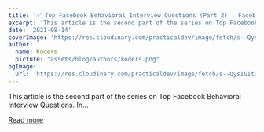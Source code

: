 ```yaml
---
title: '✅ Top Facebook Behavioral Interview Questions (Part 2) | Facebook Jedi Interview Round 🔥'
excerpt: 'This article is the second part of the series on Top Facebook Behavioral Interview Questions. In...'
date: '2021-08-14'
coverImage: 'https://res.cloudinary.com/practicaldev/image/fetch/s--QysIGItD--/c_imagga_scale,f_auto,fl_progressive,h_420,q_auto,w_1000/https://dev-to-uploads.s3.amazonaws.com/uploads/articles/yh6tp7l5tr345m57lkym.png'
author:
  name: Koders
  picture: "assets/blog/authors/koders.png"
ogImage:
  url: 'https://res.cloudinary.com/practicaldev/image/fetch/s--QysIGItD--/c_imagga_scale,f_auto,fl_progressive,h_420,q_auto,w_1000/https://dev-to-uploads.s3.amazonaws.com/uploads/articles/yh6tp7l5tr345m57lkym.png'
---
```


This article is the second part of the series on Top Facebook Behavioral Interview Questions. In...

[Read more](https://dev.to/theinterviewsage/top-facebook-behavioral-interview-questions-part-2-facebook-jedi-interview-round-3ghg)
